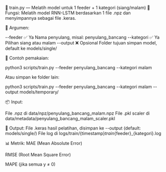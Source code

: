 🧠 train.py — Melatih model untuk 1 feeder + 1 kategori (siang/malam)
📄 Fungsi:
Melatih model RNN-LSTM berdasarkan 1 file .npz dan menyimpannya sebagai file .keras.

🧩 Argumen:

--feeder	✅ Ya	    Nama penyulang, misal: penyulang_bancang
--kategori	✅ Ya	    Pilihan siang atau malam
--output	❌ Opsional	Folder tujuan simpan model, default ke models/single/

🔁 Contoh pemakaian:

python3 scripts/train.py --feeder penyulang_bancang --kategori malam

Atau simpan ke folder lain:

python3 scripts/train.py --feeder penyulang_bancang --kategori malam --output models/temporary/

📦 Input:

File .npz di data/npz/penyulang_bancang_malam.npz
File .pkl scaler di data/metadata/penyulang_bancang_malam_scaler.pkl

💾 Output:
File .keras hasil pelatihan, disimpan ke --output (default: models/single/)
File log di logs/train/{timestamp}_train_{feeder}_{kategori}.log

📊 Metrik:
MAE (Mean Absolute Error)

RMSE (Root Mean Square Error)

MAPE (jika semua y ≠ 0)